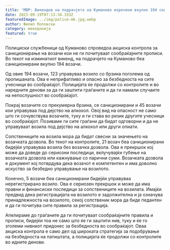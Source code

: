 ```yaml
---
title: 'МВР: Викендов на подрачјето на Куманово изречени вкупно 194 сообраќајни санкции, 123 за брзо возење - 18 СЕПТЕМВРИ 2023'
date: 2023-09-19T07:13:34.333Z
featuredImage: ../img/police-mk.jpg.webp
author: Филип Поповски
category: македонија
featured: true
---
```

Полициски службеници од Куманово спроведоа акциска контрола за санкционирање на возачи кои не ги почитуваат сообраќајните прописи. Во текот на изминатиот викенд, на подрачјето на Куманово беа санкционирани вкупно 194 возачи.

Од овие 194 возачи, 123 управуваа возило со брзина поголема од пропишаната. Ова е неприфатливо и опасно за безбедноста на сите учесници во сообраќајот. Полицијата ќе продолжи со контролите и во наредните денови за да ги заштити граѓаните и да ги намали случаите на непослушност во сообраќајот.

Покрај возачите со прекумерна брзина, се санкционирани и 45 возачи кои управуваа под дејство на алкохол. Овој вид на опасност не само што ги сочувствува возачите, туку и ги става во ризик другите учесници во сообраќајот. Позиваме ги сите граѓани да бидат одговорни и да не управуваат возила под дејство на алкохол или други опиати.

Сопствениците на возила мора да бидат свесни за значењето на возачката дозвола. Во текот на контролите, 21 возач беа санкционирани бидејќи управуваа возила без возачка дозвола. Ова е прекршок кој може да доведе до сериозни последици, вклучувајќи губење на возачката дозвола или кажнување со парични суми. Возачката дозвола е документ кој потврдува дека возачот е компетентен и има доволно искуство за безбедно управување на возилото.

Конечно, 5 возачи беа санкционирани бидејќи управуваа нерегистрирано возило. Ова е сериозен прекршок и може да има правни и финансиски последици за сопствениците на возилата. Имајќи предвид дека регистрацијата на возилото е задолжителна и ја означува принадлежноста на возилото, секој сопственик мора да биде педантен и да ги почитува сите правила за регистрација.

Апелираме до граѓаните да ги почитуваат сообраќајните правила и прописи, бидејќи тоа не само што ќе ги заштити нив, туку и ќе го зголеми нивниот придонес за безбедноста во сообраќајот. Оваа акциска контрола е само дел од широката стратегија за подобрување на безбедноста на патиштата, а полицијата ќе продолжи со контролите во идните денови.
